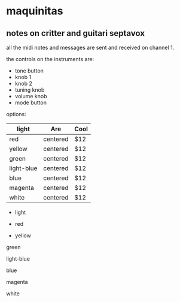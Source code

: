 # maquinitas

## notes on critter and guitari septavox

all the midi notes and messages are sent and received on channel 1.

the controls on the instruments are:

* tone button
* knob 1
* knob 2
* tuning knob
* volume knob
* mode button

options:

| light        | Are           | Cool  |
| --------- |-------------| -----|
| red      | centered      |   $12 |
| yellow   | centered      |   $12 |
| green | centered   |   $12 |
| light-blue | centered   |   $12 |
| blue | centered   |   $12 |
| magenta | centered   |   $12 |
| white | centered   |   $12 |

* light

* red

* yellow

green

light-blue

blue

magenta

white
